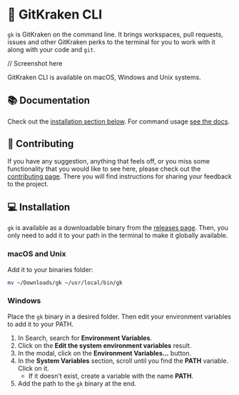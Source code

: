 # 🚀 GitKraken CLI

`gk` is GitKraken on the command line. It brings workspaces, pull requests, issues and other GitKraken perks to the terminal for you to work with it along with your code and `git`.

// Screenshot here 

GitKraken CLI is available on macOS, Windows and Unix systems.

## 📚 Documentation

Check out the [installation section below](#installation). For command usage [see the docs][documentation].

## 🤝 Contributing

If you have any suggestion, anything that feels off, or you miss some functionality that you would like to see here, please check out the [contributing page][contributing]. There you will find instructions for sharing your feedback to the project.

<!-- this is an anchor, do not rename -->
## 💻 Installation

`gk` is available as a downloadable binary from the [releases page][]. Then, you only need to add it to your path in the terminal to make it globally available.

### macOS and Unix

Add it to your binaries folder:

```bash
mv ~/Downloads/gk ~/usr/local/bin/gk
``` 

### Windows

Place the `gk` binary in a desired folder. Then edit your environment variables to add it to your PATH.

1. In Search, search for **Environment Variables**.
2. Click on the **Edit the system environment variables** result.
3. In the modal, click on the **Environment Variables...** button.
4. In the **System Variables** section, scroll until you find the **PATH** variable. Click on it.
    - If it doesn't exist, create a variable with the name **PATH**. 
5. Add the path to the `gk` binary at the end.



[documentation]: https://gitkraken.github.io/gk-cli/
[contributing]: CONTRIBUTING.md
[releases page]: https://github.com/gitkraken/gk-cli/releases/latest

